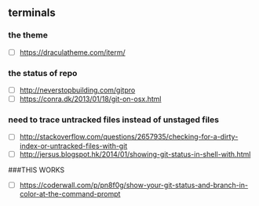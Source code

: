 ## terminals
### the theme
- [ ] https://draculatheme.com/iterm/
### the status of repo
- [ ] http://neverstopbuilding.com/gitpro
- [ ] https://conra.dk/2013/01/18/git-on-osx.html
### need to trace untracked files instead of unstaged files
- [ ] http://stackoverflow.com/questions/2657935/checking-for-a-dirty-index-or-untracked-files-with-git
- [ ] http://jersus.blogspot.hk/2014/01/showing-git-status-in-shell-with.html

###THIS WORKS
- [ ] https://coderwall.com/p/pn8f0g/show-your-git-status-and-branch-in-color-at-the-command-prompt
